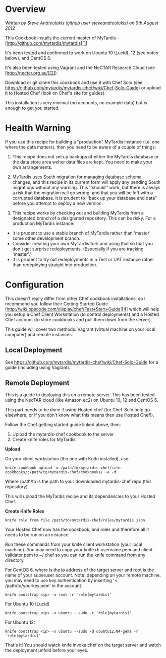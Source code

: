 Overview
========
*Written by Steve Androulakis (github user steveandroulakis) on 9th August 2012*

This Cookbook installs the current master of MyTardis - [http://github.com/mytardis/mytardis][1]

It's been tested and confirmed to work on Ubuntu 10 (Lucid), 12 (see notes below), and CentOS 6.

It's also been tested using Vagrant and the NeCTAR Research Cloud (see [http://nectar.org.au/][2]).

Download or git clone this cookbook and use it with Chef Solo (see https://github.com/mytardis/mytardis-chef/wiki/Chef-Solo-Guide) or upload it to Hosted Chef (look on Chef's site for guides).

This installation is very minimal (no accounts, no example data) but is enough to get you started.

Health Warning
==============

If you use this recipe for building a "production" MyTardis instance (i.e. one where the data matters), then you need to be aware of a couple of things:

 1. This recipe does not set up backups of either the MyTardis database or the data store area weher data files are kept.  You need to make your own arrangements.
 1. MyTardis uses South migration for managing database schema changes, and this recipe in its current form will apply any pending South migrations without any warning.  This ''should'' work, but there is always a risk that the migration will go wrong, and that you will be left with a corrupted database.  It is prudent to ''back up your database and data'' before you attempt to deploy a new version.

 1. This recipe works by checking out and building MyTardis from a designated branch of a designated repository.  This can be risky.  For a production MyTardis instance:
  * It is prudent to use a stable branch of MyTardis rather than 'master' some other development branch.  
  * Consider creating your own MyTardis fork and using that so that you don't get surprise redeployments.  (Especially if you are tracking 'master'.)
  * It is prudent to try out redeployments in a Test or UAT instance rather than redeploying straight into production.

Configuration
=============

This doesn't really differ from other Chef cookbook installations, so I recommend you follow their Getting Started Guide [http://wiki.opscode.com/display/chef/Fast+Start+Guide][4] which will help you setup a Chef Client Workstation (to control deployments) and a Hosted Chef account (to store cookbooks and pull them down from the server).

This guide will cover two methods. Vagrant (virtual machine on your local computer) and remote instances.

Local Deployment
-------

See https://github.com/mytardis/mytardis-chef/wiki/Chef-Solo-Guide for a guide (including using Vagrant).

Remote Deployment
-------

This is a guide to deploying this on a remote server. This has been tested using the NecTAR cloud (like Amazon ec2) on Ubuntu 10, 12 and CentOS 6.

This part needs to be done if using Hosted chef (for Chef-Solo help go elsewhere, or if you don't know what this means then use Hosted Chef!).

Follow the Chef getting started guide linked above, then:

 1. Upload the mytardis-chef cookbook to the server
 2. Create knife roles for MyTardis

**Upload**

On your client workstation (the one with Knife installed), use:

    knife cookbook upload -o /path/to/mytardis-chef/site-cookbooks/:/path/to/mytardis-chef/cookbooks/ -a -d

Where /path/to is the path to your downloaded mytardis-chef repo (this repository).

This will upload the MyTardis recipe and its dependencies to your Hosted Chef.

**Create Knife Roles**

    knife role from file /path/to/mytardis-chef/roles/mytardis.json

Your Hosted Chef now has the cookbook, and roles and therefore all it needs to be run on an instance.

Run these commands from your knife client workstation (your local machine). You may need to copy your knife.rb username.pem and client-validator.pem to ~/.chef so you can run the knife command from any directory.

For CentOS 6, where <ip> is the ip address of the target server and root is the name of your superuser account. Note: depending on your remote machine, you may need to use key authentication by inserting '-i /path/to/yourkey.pem' in the account.

    knife bootstrap <ip> -x root -r 'role[mytardis]'

For Ubuntu 10 (Lucid)

    knife bootstrap <ip> -x ubuntu --sudo -r 'role[mytardis]'

For Ubuntu 12:

    knife bootstrap <ip> -x ubuntu --sudo -d ubuntu12.04-gems -r 'role[mytardis]'

That's it! You should watch knife invoke chef on the target server and watch the deployment unfold before your eyes.

  [1]: http://github.com/mytardis/mytardis
  [2]: http://nectar.org.au/
  [3]: http://github.com/stevage
  [4]: http://wiki.opscode.com/display/chef/Fast+Start+Guide
  [5]: http://vagrantup.com/v1/docs/getting-started/index.html
